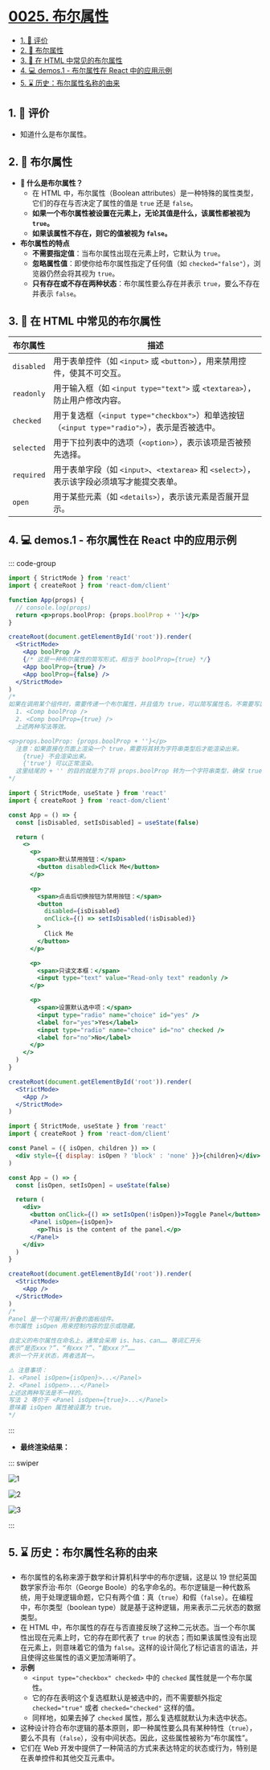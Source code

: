 # [0025. 布尔属性](https://github.com/tnotesjs/TNotes.react/tree/main/notes/0025.%20%E5%B8%83%E5%B0%94%E5%B1%9E%E6%80%A7)

<!-- region:toc -->

- [1. 🫧 评价](#1--评价)
- [2. 📒 布尔属性](#2--布尔属性)
- [3. 📒 在 HTML 中常见的布尔属性](#3--在-html-中常见的布尔属性)
- [4. 💻 demos.1 - 布尔属性在 React 中的应用示例](#4--demos1---布尔属性在-react-中的应用示例)
- [5. ⌛️ 历史：布尔属性名称的由来](#5-️-历史布尔属性名称的由来)

<!-- endregion:toc -->

## 1. 🫧 评价

- 知道什么是布尔属性。

## 2. 📒 布尔属性

- **🤔 什么是布尔属性？**
  - 在 HTML 中，布尔属性（Boolean attributes）是一种特殊的属性类型，它们的存在与否决定了属性的值是 `true` 还是 `false`。
  - **如果一个布尔属性被设置在元素上，无论其值是什么，该属性都被视为 `true`。**
  - **如果该属性不存在，则它的值被视为 `false`。**
- **布尔属性的特点**
  - **不需要指定值**：当布尔属性出现在元素上时，它默认为 `true`。
  - **忽略属性值**：即使你给布尔属性指定了任何值（如 `checked="false"`），浏览器仍然会将其视为 `true`。
  - **只有存在或不存在两种状态**：布尔属性要么存在并表示 `true`，要么不存在并表示 `false`。

## 3. 📒 在 HTML 中常见的布尔属性

| 布尔属性 | 描述 |
| --- | --- |
| `disabled` | 用于表单控件（如 `<input>` 或 `<button>`），用来禁用控件，使其不可交互。 |
| `readonly` | 用于输入框（如 `<input type="text">` 或 `<textarea>`），防止用户修改内容。 |
| `checked` | 用于复选框（`<input type="checkbox">`）和单选按钮（`<input type="radio">`），表示是否被选中。 |
| `selected` | 用于下拉列表中的选项（`<option>`），表示该项是否被预先选择。 |
| `required` | 用于表单字段（如 `<input>`、`<textarea>` 和 `<select>`），表示该字段必须填写才能提交表单。 |
| `open` | 用于某些元素（如 `<details>`），表示该元素是否展开显示。 |

## 4. 💻 demos.1 - 布尔属性在 React 中的应用示例

::: code-group

```jsx {11-14} [1️⃣ 简写]
import { StrictMode } from 'react'
import { createRoot } from 'react-dom/client'

function App(props) {
  // console.log(props)
  return <p>props.boolProp: {props.boolProp + ''}</p>
}

createRoot(document.getElementById('root')).render(
  <StrictMode>
    <App boolProp />
    {/* 这是一种布尔属性的简写形式，相当于 boolProp={true} */}
    <App boolProp={true} />
    <App boolProp={false} />
  </StrictMode>
)
/* 
如果在调用某个组件时，需要传递一个布尔属性，并且值为 true，可以简写属性名，不需要写属性值。
  1. <Comp boolProp />
  2. <Comp boolProp={true} />
  上述两种写法等效。

<p>props.boolProp: {props.boolProp + ''}</p>
  注意：如果直接在页面上渲染一个 true，需要将其转为字符串类型后才能渲染出来。
    {true} 不会渲染出来。
    {'true'} 可以正常渲染。
  这里结尾的 + '' 的目的就是为了将 props.boolProp 转为一个字符串类型，确保 true 也能够正常渲染出来。
*/
```

```jsx {11,17,26,33} [2️⃣ 在表单中的使用]
import { StrictMode, useState } from 'react'
import { createRoot } from 'react-dom/client'

const App = () => {
  const [isDisabled, setIsDisabled] = useState(false)

  return (
    <>
      <p>
        <span>默认禁用按钮：</span>
        <button disabled>Click Me</button>
      </p>

      <p>
        <span>点击后切换按钮为禁用按钮：</span>
        <button
          disabled={isDisabled}
          onClick={() => setIsDisabled(!isDisabled)}
        >
          Click Me
        </button>
      </p>

      <p>
        <span>只读文本框：</span>
        <input type="text" value="Read-only text" readonly />
      </p>

      <p>
        <span>设置默认选中项：</span>
        <input type="radio" name="choice" id="yes" />
        <label for="yes">Yes</label>
        <input type="radio" name="choice" id="no" checked />
        <label for="no">No</label>
      </p>
    </>
  )
}

createRoot(document.getElementById('root')).render(
  <StrictMode>
    <App />
  </StrictMode>
)
```

```jsx {14} [3️⃣ 条件渲染]
import { StrictMode, useState } from 'react'
import { createRoot } from 'react-dom/client'

const Panel = ({ isOpen, children }) => (
  <div style={{ display: isOpen ? 'block' : 'none' }}>{children}</div>
)

const App = () => {
  const [isOpen, setIsOpen] = useState(false)

  return (
    <div>
      <button onClick={() => setIsOpen(!isOpen)}>Toggle Panel</button>
      <Panel isOpen={isOpen}>
        <p>This is the content of the panel.</p>
      </Panel>
    </div>
  )
}

createRoot(document.getElementById('root')).render(
  <StrictMode>
    <App />
  </StrictMode>
)
/* 
Panel 是一个可展开/折叠的面板组件。
布尔属性 isOpen 用来控制内容的显示或隐藏。

自定义的布尔属性在命名上，通常会采用 is、has、can…… 等词汇开头
表示“是否xxx？”、“有xxx？”、“能xxx？”……
表示一个开关状态，两者选其一。

⚠️ 注意事项：
1. <Panel isOpen={isOpen}>...</Panel>
2. <Panel isOpen>...</Panel>
上述这两种写法是不一样的。
写法 2 等价于 <Panel isOpen={true}>...</Panel>
意味着 isOpen 属性被设置为 true。
*/
```

:::

- **最终渲染结果：**

::: swiper

![1](https://cdn.jsdelivr.net/gh/tnotesjs/imgs@main/2025-06-27-21-47-52.png)

![2](https://cdn.jsdelivr.net/gh/tnotesjs/imgs@main/2025-06-27-21-47-58.png)

![3](./assets/1.gif)

:::

## 5. ⌛️ 历史：布尔属性名称的由来

- 布尔属性的名称来源于数学和计算机科学中的布尔逻辑，这是以 19 世纪英国数学家乔治·布尔（George Boole）的名字命名的。布尔逻辑是一种代数系统，用于处理逻辑命题，它只有两个值：真（`true`）和假（`false`）。在编程中，布尔类型（boolean type）就是基于这种逻辑，用来表示二元状态的数据类型。
- 在 HTML 中，布尔属性的存在与否直接反映了这种二元状态。当一个布尔属性出现在元素上时，它的存在即代表了 `true` 的状态；而如果该属性没有出现在元素上，则意味着它的值为 `false`。这样的设计简化了标记语言的语法，并且使得这些属性的语义更加清晰明了。
- **示例**
  - `<input type="checkbox" checked>` 中的 `checked` 属性就是一个布尔属性。
  - 它的存在表明这个复选框默认是被选中的，而不需要额外指定 `checked="true"` 或者 `checked="checked"` 这样的值。
  - 同样地，如果去掉了 `checked` 属性，那么复选框就默认为未选中状态。
- 这种设计符合布尔逻辑的基本原则，即一种属性要么具有某种特性（`true`），要么不具有（`false`），没有中间状态。因此，这些属性被称为“布尔属性”。
- 它们在 Web 开发中提供了一种简洁的方式来表达特定的状态或行为，特别是在表单控件和其他交互元素中。
